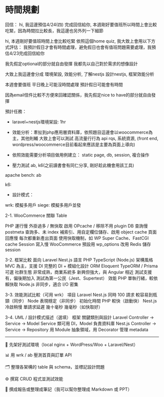 # 時間規劃

回信：
hi, 我這邊預估4/24(四) 完成回信給你, 
本週剛好要值班所以時間上會比較吃緊，因為時間拉比較長，我這邊也另外列一下細節

hi, 本週剛好要值班時間上會比較吃緊
依照這個home quiz, 我大致上會用以下方式評估：
我預計假日才會有時間處理，避免假日也會有值班問題需要處理，我預估4/23完成回信給你

我先假定optional的部分就自由發揮 我都先以自己對於需求的想像設計

大致上我這邊會分成
環境架設, 效能分析, 了解nestjs 設計nestjs, 框架效能分析

本週會要值班 平日晚上可能沒時間處理
預計假日可能會有時間

因為email信件比較不方便來回確認關係，我先假定nice to have的部分就自由發揮

預計任務：
- laravel+nestjs環境架設: 1hr
- 效能分析：牽扯到php應用層資料庫，依照題目這邊會以woocommerce為主，其他則輔
大致上會可以測試 高流量行行為 api rqs, 系統資源, (front end, wordpress/woocommerce目前看起來應該是主要為頁面上導向)

- 依照效能需要分析項目做用例建立：
static page, db, session,  複合操作

- 壓力測試 ab, k6(之前讀書會有同仁分享, 剛好趁此機會用該工具)

apache bench: ab

k6: 

- 設計模式：


wrk: 模擬多用戶
siege: 模擬多用戶並發

2-1. WooCommerce 關聯 Table

PHP 運行慢	外掛過多 / 無快取	啟用 OPcache / 移除不用 plugin
DB 查詢慢	postmeta 查詢多、未 index	補索引、用自定欄位儲存、啟用 object cache
頁面回應慢	每次都重新產出頁面	使用快取機制，如 WP Super Cache、FastCGI cache
Session 寫入慢	WooCommerce 預設用 wp_options	改用 Redis 儲存 session


3-2. 框架比較
面向	Laravel	Nest.js
語言	PHP	TypeScript (Node.js)
架構風格	MVC 為主，支援 DI	完整的 DI + 模組化設計
ORM	Eloquent	TypeORM / Prisma 可選
社群生態	非常成熟，商業系統多	新興但強大，與 Angular 相近
測試支援	有，偏後期加入	測試為第一公民（Jest、Supertest）
效能	PHP 單執行緒，較依賴快取	Node.js 非同步，適合 I/O 密集


3-3. 效能測試比較（可用 wrk）
項目	Laravel	Nest.js
同時 100 請求	較容易到瓶頸（同步）	Node 表現穩定（非同步）
初始化時間	PHP 較快（啟動快）	Nest.js 冷啟稍慢
單請求延遲	幾十毫秒	幾毫秒（如快取好）

3-4. UML / 設計模式描述（選填）
框架	關鍵類別與設計
Laravel	Controller → Service → Model
Service 類可用 DI，Model 負責資料庫
Nest.js	Controller → Service → Repository
用 Module 抽象領域，用 Decorator 管理 metadata


---

🔧 先架好測試環境（local nginx + WordPress/Woo + Laravel/Nest）

📊 用 wrk / ab 壓測首頁與訂單 API

🗂️ 整理各架構的 table 與 schema，並標記設計問題

⚙️ 撰寫 CRUD 程式並測試效能

📘 撰成報告或整理成筆記（我可以幫你整理成 Markdown 或 PPT）
